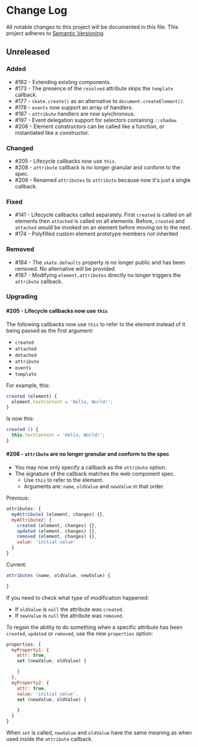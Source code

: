 # Change Log

All notable changes to this project will be documented in this file.
This project adheres to [Semantic Versioning](http://semver.org/).

## Unreleased

### Added

- #162 - Extending existing components.
- #173 - The presence of the `resolved` attribute skips the `template` callback.
- #177 - `skate.create()` as an alternative to `document.createElement()`.
- #178 - `events` now support an array of handlers.
- #187 - `attribute` handlers are now synchronous.
- #197 - Event delegation support for selectors containing `::shadow`.
- #206 - Element constructors can be called like a function, or instantiated like a constructor.

### Changed

- #205 - Lifecycle callbacks now use `this`.
- #208 - `attribute` callback is no longer granular and conform to the spec.
- #209 - Renamed `attributes` to `attribute` because now it's just a single callback.

### Fixed

- #141 - Lifecycle callbacks called separately. First `created` is called on all elements then `attached` is called on all elements. Before, `created` and `attached` would be invoked on an element before moving on to the next.
- #174 - Polyfilled custom element prototype members not inherited

### Removed

- #184 - The `skate.defaults` property is no longer public and has been removed. No alternative will be provided.
- #187 - Modifying `element.attributes` directly no longer triggers the `attribute` callback.

### Upgrading

#### #205 - Lifecycle callbacks now use `this`

The following callbacks now use `this` to refer to the element instead of it being passed as the first argument:

- `created`
- `attached`
- `detached`
- `attribute`
- `events`
- `template`

For example, this:

```js
created (element) {
  element.textContent = 'Hello, World!';
}
```

Is now this:

```js
created () {
  this.textContent = 'Hello, World!';
}
```

####  #208 - `attribute` are no longer granular and conform to the spec

- You may now only specify a callback as the `attribute` option.
- The signature of the callback matches the web component spec.
  - Use `this` to refer to the element.
  - Arguments are: `name`, `oldValue` and `newValue` in that order.

Previous:

```js
attributes: {
  myAttribute1 (element, changes) {},
  myAttribute2: {
    created (element, changes) {},
    updated (element, changes) {},
    removed (element, changes) {},
    value: 'initial value'
  }
}
```

Current:

```js
attributes (name, oldValue, newValue) {

}
```

If you need to check what type of modification happened:

- If `oldValue` is `null` the attribute was `created`.
- If `newValue` is `null` the attribute was `removed`.

To regain the ability to do something when a specific attribute has been `created`, `updated` or `removed`, use the new `properties` option:

```js
properties: {
  myProperty1: {
    attr: true,
    set (newValue, oldValue) {

    }
  },
  myProperty2: {
    attr: true,
    value: 'initial value',
    set (newValue, oldValue) {

    }
  }
}
```

When `set` is called, `newValue` and `oldValue` have the same meaning as when used inside the `attribute` callback.
